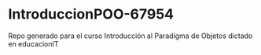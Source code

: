 # IntroduccionPOO-67954
Repo generado para el curso Introducción al Paradigma de Objetos dictado en educacionIT
